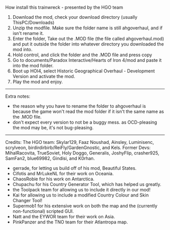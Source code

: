 How install this trainwreck - presented by the HGO team
1) Download the mod, check your download directory (usually ThisPC/Downloads)
2) Unzip the modfile. Make sure the folder name is still ahgoverhaul, and if isn't rename it.
3) Enter the folder, Take out the .MOD file (the file called ahgoverhaul.mod) and put it outside the folder into whatever directory you downloaded the mod into.
4) Hold control, and click the folder and the .MOD file and press copy
5) Go to documents/Paradox Interactive/Hearts of Iron 4/mod and paste it into the mod folder.
6) Boot up HOI4, select Historic Geographical Overhaul - Development Version and activate the mod.
7) Play the mod and enjoy.
---------------
Extra notes:

- the reason why you have to rename the folder to ahgoverhaul is because the game won't read the mod folder if it isn't the same name as the .MOD file.
- don't expect every version to not be a buggy mess. as OCD-pleasing the mod may be, it's not bug-pleasing.
---------------
Credits:
The HGO team: Skylar129, Faaz Noushad, Ainsley, Luminisenc, scrylveon, birdirdirbirb/ReiFly/GardenGnostic, and Kels.
Former Devs: MihalRacovita, TrueSoviet, Holy Doggo, Generalis, JoshyFlip, crasher925, SamFan2, blue69982, Gindisi, and K0rhan.
- gerrade, for letting us build off of his mod, Beautiful States.
- Cifotis and MrLukeNL for their work on Oceania.
- ChaosRobie for his work on Antarctica.
- Chupachu for his Country Generator Tool, which has helped us greatly.
- the Toolpack team for allowing us to include it directly in our mod!
- Kai for allowing us to include a modified Country Colour and Skin Changer Tool!
- Supermob1 for his extensive work on both the map and the (currently non-functional) scripted GUI.
- Natt and the EYWOR team for their work on Asia.
- PinkPanzer and the TNO team for their Atlantropa map.
